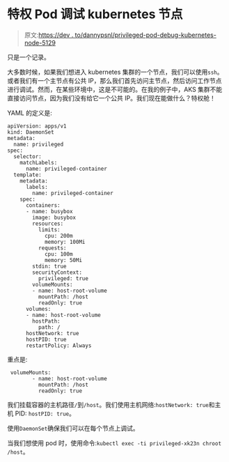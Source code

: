 # 特权 Pod 调试 kubernetes 节点

> 原文:[https://dev . to/dannypsnl/privileged-pod-debug-kubernetes-node-5129](https://dev.to/dannypsnl/privileged-pod-debug-kubernetes-node-5129)

只是一个记录。

大多数时候，如果我们想进入 kubernetes 集群的一个节点，我们可以使用`ssh`。或者我们有一个主节点有公共 IP，那么我们首先访问主节点，然后访问工作节点进行调试。然而，在某些环境中，这是不可能的。在我的例子中，AKS 集群不能直接访问节点，因为我们没有给它一个公共 IP。我们现在能做什么？特权舱！

YAML 的定义是:

```
apiVersion: apps/v1
kind: DaemonSet
metadata:
  name: privileged
spec:
  selector:
    matchLabels:
      name: privileged-container
  template:
    metadata:
      labels:
        name: privileged-container
    spec:
      containers:
      - name: busybox
        image: busybox
        resources:
          limits:
            cpu: 200m
            memory: 100Mi
          requests:
            cpu: 100m
            memory: 50Mi
        stdin: true
        securityContext:
          privileged: true
        volumeMounts:
        - name: host-root-volume
          mountPath: /host
          readOnly: true
      volumes:
      - name: host-root-volume
        hostPath:
          path: /
      hostNetwork: true
      hostPID: true
      restartPolicy: Always 
```

重点是:

```
 volumeMounts:
        - name: host-root-volume
          mountPath: /host
          readOnly: true 
```

我们挂载容器的主机路径`/`到`/host`。我们使用主机网络:`hostNetwork: true`和主机 PID: `hostPID: true`。

使用`DaemonSet`确保我们可以在每个节点上调试。

当我们想使用 pod 时，使用命令:`kubectl exec -ti privileged-xk23n chroot /host`。